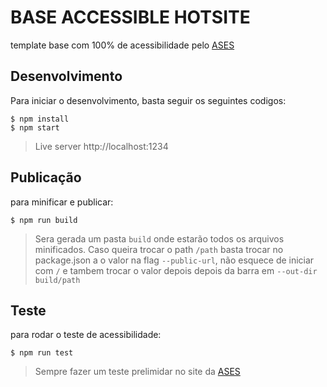 # BASE ACCESSIBLE HOTSITE
template base com 100% de acessibilidade pelo [ASES](http://asesweb.governoeletronico.gov.br/ases/)

## Desenvolvimento
Para iniciar o desenvolvimento, basta seguir os seguintes codigos:
``` shell
$ npm install
$ npm start
```
> Live server http://localhost:1234

## Publicação
para minificar e publicar:
``` shell
$ npm run build
``` 
> Sera gerada um pasta `build` onde estarão todos os arquivos minificados.
> Caso queira trocar o path `/path` basta trocar no package.json a o valor na flag `--public-url`, não esquece de iniciar com `/` e tambem trocar o valor depois depois da barra em `--out-dir build/path`

## Teste
para rodar o teste de acessibilidade:
``` shell
$ npm run test
```
> Sempre fazer um teste prelimidar no site da [ASES](http://asesweb.governoeletronico.gov.br/ases/)
 
